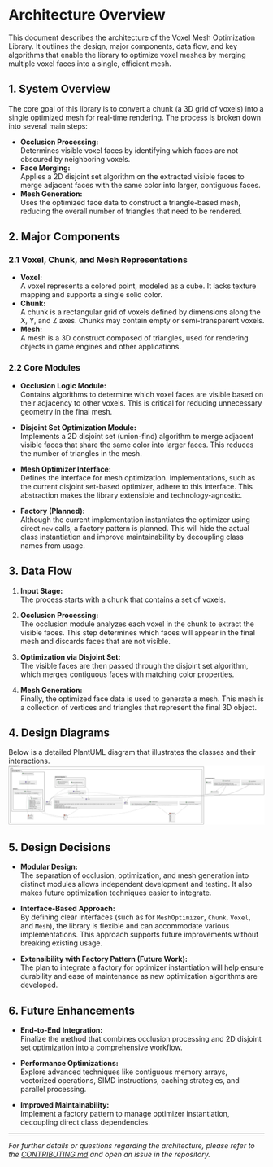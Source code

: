 
# Architecture Overview

This document describes the architecture of the Voxel Mesh Optimization Library. It outlines the design, major components, data flow, and key algorithms that enable the library to optimize voxel meshes by merging multiple voxel faces into a single, efficient mesh.

## 1. System Overview

The core goal of this library is to convert a chunk (a 3D grid of voxels) into a single optimized mesh for real-time rendering. The process is broken down into several main steps:
- **Occlusion Processing:**  
  Determines visible voxel faces by identifying which faces are not obscured by neighboring voxels.
- **Face Merging:**  
  Applies a 2D disjoint set algorithm on the extracted visible faces to merge adjacent faces with the same color into larger, contiguous faces.
- **Mesh Generation:**  
  Uses the optimized face data to construct a triangle-based mesh, reducing the overall number of triangles that need to be rendered.

## 2. Major Components

### 2.1 Voxel, Chunk, and Mesh Representations

- **Voxel:**  
  A voxel represents a colored point, modeled as a cube. It lacks texture mapping and supports a single solid color.
- **Chunk:**  
  A chunk is a rectangular grid of voxels defined by dimensions along the X, Y, and Z axes. Chunks may contain empty or semi-transparent voxels.
- **Mesh:**  
  A mesh is a 3D construct composed of triangles, used for rendering objects in game engines and other applications.

### 2.2 Core Modules

- **Occlusion Logic Module:**  
  Contains algorithms to determine which voxel faces are visible based on their adjacency to other voxels. This is critical for reducing unnecessary geometry in the final mesh.
  
- **Disjoint Set Optimization Module:**  
  Implements a 2D disjoint set (union-find) algorithm to merge adjacent visible faces that share the same color into larger faces. This reduces the number of triangles in the mesh.
  
- **Mesh Optimizer Interface:**  
  Defines the interface for mesh optimization. Implementations, such as the current disjoint set-based optimizer, adhere to this interface. This abstraction makes the library extensible and technology-agnostic.

- **Factory (Planned):**  
  Although the current implementation instantiates the optimizer using direct `new` calls, a factory pattern is planned. This will hide the actual class instantiation and improve maintainability by decoupling class names from usage.

## 3. Data Flow

1. **Input Stage:**  
   The process starts with a chunk that contains a set of voxels.
   
2. **Occlusion Processing:**  
   The occlusion module analyzes each voxel in the chunk to extract the visible faces. This step determines which faces will appear in the final mesh and discards faces that are not visible.
   
3. **Optimization via Disjoint Set:**  
   The visible faces are then passed through the disjoint set algorithm, which merges contiguous faces with matching color properties.
   
4. **Mesh Generation:**  
   Finally, the optimized face data is used to generate a mesh. This mesh is a collection of vertices and triangles that represent the final 3D object.

## 4. Design Diagrams

Below is a detailed PlantUML diagram  that illustrates the classes and their interactions.
![Design Overview Diagram](./docs/diagrams/ClassDiagram.svg)


## 5. Design Decisions

- **Modular Design:**  
  The separation of occlusion, optimization, and mesh generation into distinct modules allows independent development and testing. It also makes future optimization techniques easier to integrate.
  
- **Interface-Based Approach:**  
  By defining clear interfaces (such as for `MeshOptimizer`, `Chunk`, `Voxel`, and `Mesh`), the library is flexible and can accommodate various implementations. This approach supports future improvements without breaking existing usage.

- **Extensibility with Factory Pattern (Future Work):**  
  The plan to integrate a factory for optimizer instantiation will help ensure durability and ease of maintenance as new optimization algorithms are developed.

## 6. Future Enhancements

- **End-to-End Integration:**  
  Finalize the method that combines occlusion processing and 2D disjoint set optimization into a comprehensive workflow.
  
- **Performance Optimizations:**  
  Explore advanced techniques like contiguous memory arrays, vectorized operations, SIMD instructions, caching strategies, and parallel processing.

- **Improved Maintainability:**  
  Implement a factory pattern to manage optimizer instantiation, decoupling direct class dependencies.

---

*For further details or questions regarding the architecture, please refer to the [CONTRIBUTING.md](CONTRIBUTING.md) and open an issue in the repository.*
